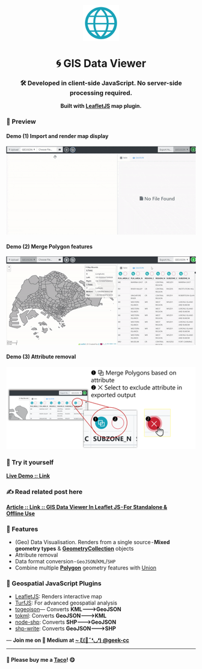 <div align="center">
  <img src="https://raw.githubusercontent.com/incubated-geek-cc/GIS-Data-Viewer/main/img/logo.png" width="96" alt="logo">

  # 🌀 GIS Data Viewer

  ### 🛠️ Developed in client-side JavaScript. No server-side processing required.

**Built with <a href='https://leafletjs.com/' target='_blank'>LeafletJS</a> map plugin.**

<div align="left">

### 👀 Preview

#### Demo (1) Import and render map display
<img src='https://raw.githubusercontent.com/incubated-geek-cc/GIS-Data-Viewer/main/img/demo.gif' width="600px" />

#### Demo (2) Merge Polygon features
<img src='https://raw.githubusercontent.com/incubated-geek-cc/GIS-Data-Viewer/main/img/mergePolygons.gif' width="600px" />

#### Demo (3) Attribute removal
<img src='https://raw.githubusercontent.com/incubated-geek-cc/GIS-Data-Viewer/main/img/delbtn_function.png' width="600px" />

### 🌟 Try it yourself
[**Live Demo :: Link**](https://incubated-geek-cc.github.io/GIS-Data-Viewer/)

### ✍ Read related post here

[**Article :: Link :: GIS Data Viewer In Leaflet JS - For Standalone & Offline Use**](https://geek-cc.medium.com/gis-data-viewer-in-leaflet-js-for-standalone-offline-use-758ed2abe1a7)

### 📌 Features

</div>
<div align="left">
	<ul>
		<li>(Geo) Data Visualisation. Renders from a single source - <strong>Mixed geometry types</strong> & <strong><a href='https://datatracker.ietf.org/doc/html/rfc7946/#page-26' target='_blank'>GeometryCollection</a></strong> objects</li>
		<li>Attribute removal</li>
		<li>Data format conversion - <code>GeoJSON</code>/<code>KML</code>/<code>SHP</code></li>
		<li>Combine multiple <strong><a href='https://datatracker.ietf.org/doc/html/rfc7946/#page-23' target='_blank'>Polygon</a></strong> geometry features with <a href='https://support.esri.com/en-us/gis-dictionary/union' target='_blank'>Union</a></li>
	</ul>
</div>
</div>

<div align="left">
<h3>📄 Geospatial JavaScript Plugins</h3>
</div>
<div align="left">
	<ul>
		<li><a href='https://leafletjs.com/' target='_blank'>LeafletJS</a>: Renders interactive map</li>
		<li><a href='https://turfjs.org/' target='_blank'>TurfJS</a>: For advanced geospatial analysis</li>
		<li><a href='https://github.com/placemark/togeojson' target='_blank'>togeojson</a>— Converts <strong>KML🡒GeoJSON</strong></li>
		<li><a href='https://github.com/mapbox/tokml' target='_blank'>tokml</a>: Converts <strong>GeoJSON🡒KML</strong></li>
		<li><a href='https://github.com/yuletide/node-shp' target='_blank'>node-shp</a>: Converts <strong>SHP🡒GeoJSON</strong></li>
		<li><a href='https://github.com/mapbox/shp-write' target='_blank'>shp-write</a>: Converts <strong>GeoJSON🡒SHP</strong></li>
	</ul>
</div>

<p>— <b>Join me on 📝 <b>Medium</b> at <a href='https://medium.com/@geek-cc' target='_blank'>~ ξ(🎀˶❛◡❛) @geek-cc</a></b></p>

---

#### 🌮 Please buy me a <a href='https://www.buymeacoffee.com/geekcc' target='_blank'>Taco</a>! 😋